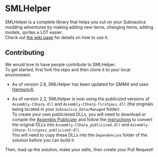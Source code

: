 # SMLHelper
SMLHelper is a complete library that helps you out on your Subnautica modding adventures by making adding new items, changing items, adding models, sprites a LOT easier.  
Check out [the wiki page](https://github.com/SMLHelper/SMLHelper/wiki) for details on how to use it.

## Contributing
We would love to have people contribute to SMLHelper.  
To get started, first fork the repo and then clone it to your local environment.  

- As of version 2.8, SMLHelper has been updated for QMM4 and uses [HarmonyX](https://github.com/BepInEx/HarmonyX).

- As of version 2.2, SMLHelper is now using the _publicized_ versions of `Assembly-CSharp.dll` and `Assembly-CSharp-firstpass.dll` (the originals being located in your `Subnautica_Data/Managed` folder).  
To create your own publiciezed DLLs, you will need to download or compile the [Assembly Publicizer](https://github.com/CabbageCrow/AssemblyPublicizer/releases) and follow the [instructions](https://github.com/CabbageCrow/AssemblyPublicizer/blob/master/README.md) to convert the original DLLs into `Assembly-CSharp_publicized.dll` and `Assembly-CSharp-firstpass_publicized.dll`.  
You will need to copy these DLLs into the `Dependencies` folder of the solution before you can build it.

Then, load up the solution, make your edits, then create your Pull Request!
